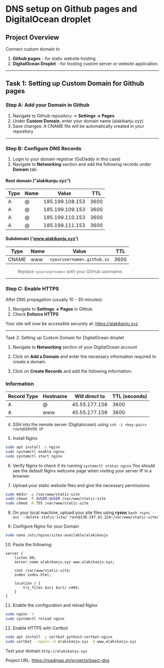 # DNS setup on Github pages and DigitalOcean droplet

## Project Overview
Connect custom domain to 
1. **Github pages** - for static website hosting
2. **DigitalOcean Droplet** - for hosting custom server or website application.

---

## Task 1: Setting up Custom Domain for Github pages

### Step A: Add your Domain in Github
1. Navigate to Github repository -> **Settings -> Pages**
2. Under **Custom Domain**, enter your domain name (alakikanju.xyz)
3. Save changes: A CNAME file will be automatically created in your repository


---

### Step B: Configure DNS Records
1. Login to your domain registrar (GoDaddy in this case)
2. Navigate to **Networking** section and add the following records under **Domain** tab:

#### Root domain ("alakikanju.xyz")
| Type | Name | Value | TTL |
|------|------|-------|-----|
| A | @ |185.199.108.153 | 3600 |
| A | @ |185.199.109.153 | 3600 |
| A | @ |185.199.110.153 | 3600 |
| A | @ |185.199.111.153 | 3600 |

#### Subdomain ('www.alakikanju.xyz')
| Type | Name | Value | TTL |
|------|------|-------|-----|
| CNAME | www | `<yourusername>.github.io` | 3600 |

> Replace `<yourusername>` with your GitHub username.


---

### Step C: Enable HTTPS
After DNS propagation (usually 10 - 30 minutes):
1. Navigate to **Settings -> Pages** in Github
2. Check **Enforce HTTPS**

Your site will now be accessible securely at: https://alakikanju.xyz


---

Task 2: Setting up Custom Domain for DigitalOcean droplet
1. Navigate to **Networking** section of your DigitalOcean account

2. Click on **Add a Domain** and enter the necessary information required to create a domain.

3. Click on **Create Records** and add the following information:
### Information
| Record Type | Hostname | Will direct to | TTL (seconds) |
|-------------|----------|----------------|---------------|
| A | @ | 45.55.177.156 | 3600 |
| A | www | 45.55.177.156 | 3600 |

4. SSH into the remote server (Digitalocean) using
   ```ssh -i <key-pair> root@SERVER-IP```

5. Install Nginx
```bash sudo apt update
sudo apt install -y nginx
sudo systemctl enable nginx
sudo systemctl start nginx
```

6. Verify Nginx to check if its running
```systemctl status nginx```
You should see the default Nginx welcome page when visiting your server IP in a browser.

7. Upload your static website files and give the necessary permissions
```bash
sudo mkdir -p /var/www/static-site
sudo chown -R $USER:$USER /var/www/static-site
sudo chmod -R 755 /var/www/static-site
```

8. On your local machine, upload your site files using **rysnc**
```bash rsync -avz --delete static-site/ root@138.197.82.224:/var/www/static-site/```

9. Configure Nginx for your Domain
```bash
sudo nano /etc/nginx/sites-available/alakikanju
```

10. Paste the following:
```nginx
server {
    listen 80;
    server_name alakikanju.xyz www.alakikanju.xyz;

    root /var/www/static-site;
    index index.html;

    location / {
        try_files $uri $uri/ =404;
    }
}
```

11. Enable the configuration and reload Nginx
```bash sudo ln -s /etc/nginx/sites-available/alakikanju /etc/nginx/sites-enabled/
sudo nginx -t
sudo systemctl reload nginx
```

12. Enable HTTPS with Certbot
```bash
sudo apt install -y certbot python3-certbot-nginx
sudo certbot --nginx -d alakikanju.xyz -d www.alakikanju.xyz
```

Test your domain `http://alakikanju.xyz`

Project URL: https://roadmap.sh/projects/basic-dns
